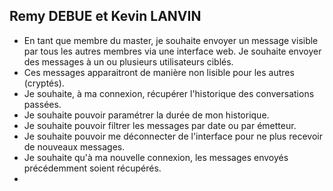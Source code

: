 Remy DEBUE et Kevin LANVIN
--

- En tant que membre du master, je souhaite envoyer un message visible par tous les autres membres via une interface web.
Je souhaite envoyer des messages à un ou plusieurs utilisateurs ciblés. 
- Ces messages apparaitront de manière non lisible pour les autres (cryptés).
- Je souhaite, à ma connexion, récupérer l'historique des conversations passées.
- Je souhaite pouvoir paramétrer la durée de mon historique.
- Je souhaite pouvoir filtrer les messages par date ou par émetteur.
- Je souhaite pouvoir me déconnecter de l'interface pour ne plus recevoir de nouveaux messages.
- Je souhaite qu'à ma nouvelle connexion, les messages envoyés précédemment soient récupérés.
- 
